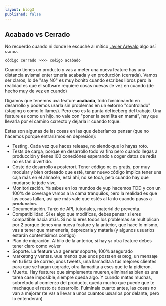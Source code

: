 ```yaml
---
layout: blog3
published: false
---
```


## Acabado vs Cerrado

No recuerdo cuando ni donde le escuché al mítico [Javier Arévalo](twitter.com/thejare) algo así como:

	código cerrado >>>> codigo acabado
    
Cuando tienes un producto y vas a meter una nueva feature hay una distancia avismal enter tenerla acabada y en producción (cerrada). Vamos ser claros, lo de "say NO" es muy bonito cuando escribes libros pero la realidad es que el software requiere cosas nuevas de vez en cuando (de hecho muy de vez en cuando)

Digamos que tenemos una feature **acabada**, todo funcionando en desarrollo y podemos usarla sin problemas en un entorno "controlado" (staging o como lo llames). Pero eso es la punta del iceberg del trabajo. Una feature es como un hijo, no vale con "poner la semillita en mamá", hay que llevarla por el camino correcto y dejarla ir cuando toque.

Estas son algunas de las cosas en las que deberíamos pensar (que no hacemos porque entraríamos en depresión):

- Testing. Cada vez que haces release, no siendo que lo hayas roto. 
- Tests de carga, porque en desarrollo todo va fino pero cuando llegas a producción y tienes 100 conexiónes esperando a coger datos de redis no es tan divertido.
- Coste de desarrollo a posterori. Tener código no es gratis, por muy modular y bien ordenado que esté, tener nuevo código implica tener una caja más en el almacén, está ahí, no se toca, pero cuando hay que mudarse te jode vivo.
- Monitorización. Ya sabes en los mundos de yupi hacemos TDD y con un 100% de coverage vamos a la cama tranquilos, pero la realidad es que las cosas fallan, así que más vale que estés al tanto cuando pasas a produccion.
- Documentación. Tanto de API, tutoriales, material de preventa.
- Compatibilidad. Si es algo que modificas, debes pensar si eres compatible hacia atrás. Si no lo eres todos los problemas se multiplican por 2 porque tienes una nueva feature y la anterior, que hace lo mismo, vas a tener que mantenerla, deprecarla y matarla (y algunos usuarios estarán contentísimos contigo)
- Plan de migración. Al hilo de la anterior, si hay ya otra feature debes tener claro como volver
- Soporte. La feature va a generar soporte, 100% asegurado
- Marketing y ventas. Qué menos que unos posts en el blog, un mensaje en tu lista de correo, unos tweets, una llamadita a tus mejores clientes para que se hagan upgrade, otra llamadita a esos que te la pidieron.
- Muerte. Hay features que símplemente mueren, eliminarlas bien es una tarea case imposible, siempre queda algo. Y cuando matas muchas, sobretodo al comienzo del producto, queda mucho que puede que te machaque el resto de desarrollo. Fulmínala cuanto antes, las cosas no van a mejorar (te vas a llevar a unos cuantos usuarios por delante, pero lo entenderán)


